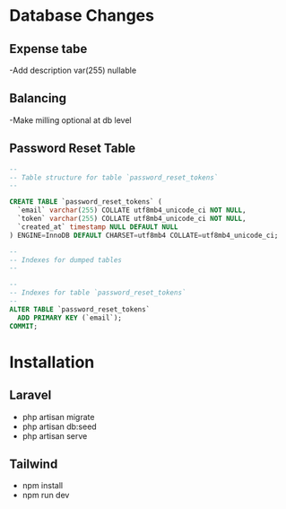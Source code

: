 # Database Changes
## Expense tabe
  -Add  description var(255) nullable

## Balancing
   -Make milling optional at db level

## Password Reset Table
```sql
--
-- Table structure for table `password_reset_tokens`
--

CREATE TABLE `password_reset_tokens` (
  `email` varchar(255) COLLATE utf8mb4_unicode_ci NOT NULL,
  `token` varchar(255) COLLATE utf8mb4_unicode_ci NOT NULL,
  `created_at` timestamp NULL DEFAULT NULL
) ENGINE=InnoDB DEFAULT CHARSET=utf8mb4 COLLATE=utf8mb4_unicode_ci;

--
-- Indexes for dumped tables
--

--
-- Indexes for table `password_reset_tokens`
--
ALTER TABLE `password_reset_tokens`
  ADD PRIMARY KEY (`email`);
COMMIT;
```   

# Installation
## Laravel
  - php artisan migrate 
  - php artisan db:seed
  - php artisan serve


## Tailwind
  - npm install
  - npm run dev



